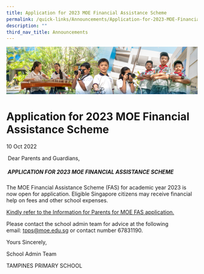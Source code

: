 ```yaml
---
title: Application for 2023 MOE Financial Assistance Scheme
permalink: /quick-links/Announcements/Application-for-2023-MOE-Financial-Assistance-Scheme/
description: ""
third_nav_title: Announcements
---
```

![](/images/AboutUs.jpg)


Application for 2023 MOE Financial Assistance Scheme
====================================================

10 Oct 2022

  

 Dear Parents and Guardians,

  

#####  **APPLICATION FOR 2023 MOE FINANCIAL ASSISTANCE SCHEME**

The MOE Financial Assistance Scheme (FAS) for academic year 2023 is now open for application. Eligible Singapore citizens may receive financial help on fees and other school expenses.  

  

[Kindly refer to the Information for Parents for MOE FAS application.](https://tampinespri.moe.edu.sg/for-parents/financial-assistance-scheme-fas)

  

Please contact the school admin team for advice at the following email: [tpps@moe.edu.sg](mailto:tpps@moe.edu.sg) or contact number 67831190.

  

Yours Sincerely,

School Admin Team  

TAMPINES PRIMARY SCHOOL